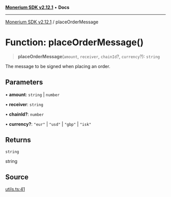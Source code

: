 [**Monerium SDK v2.12.1**](../README.md) • **Docs**

---

[Monerium SDK v2.12.1](../README.md) / placeOrderMessage

# Function: placeOrderMessage()

> **placeOrderMessage**(`amount`, `receiver`, `chainId`?, `currency`?): `string`

The message to be signed when placing an order.

## Parameters

• **amount**: `string` \| `number`

• **receiver**: `string`

• **chainId?**: `number`

• **currency?**: `"eur"` \| `"usd"` \| `"gbp"` \| `"isk"`

## Returns

`string`

string

## Source

[utils.ts:41](https://github.com/monerium/js-monorepo/blob/d7b4845046d718e3ed53164705f9a159eb0876ba/packages/sdk/src/utils.ts#L41)

